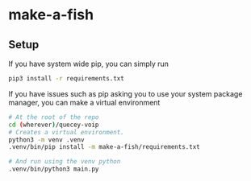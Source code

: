 # make-a-fish

## Setup

If you have system wide pip, you can simply run

```sh
pip3 install -r requirements.txt
```

If you have issues such as pip asking you to use your system package manager, you can make a virtual environment

```sh
# At the root of the repo
cd (wherever)/quecey-voip
# Creates a virtual environment.
python3 -m venv .venv
.venv/bin/pip install -m make-a-fish/requirements.txt

# And run using the venv python
.venv/bin/python3 main.py
```
